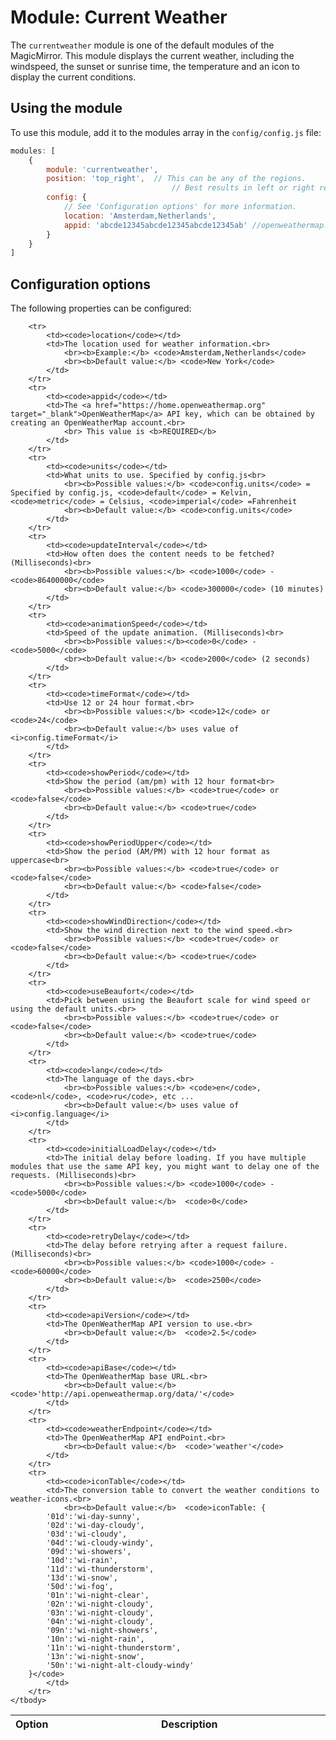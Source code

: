 # Module: Current Weather
The `currentweather` module is one of the default modules of the MagicMirror.
This module displays the current weather, including the windspeed, the sunset or sunrise time, the temperature and an icon to display the current conditions.

## Using the module

To use this module, add it to the modules array in the `config/config.js` file:
````javascript
modules: [
	{
		module: 'currentweather',
		position: 'top_right',	// This can be any of the regions.
									// Best results in left or right regions.
		config: {
			// See 'Configuration options' for more information.
			location: 'Amsterdam,Netherlands',
			appid: 'abcde12345abcde12345abcde12345ab' //openweathermap.org API key.
		}
	}
]
````

## Configuration options

The following properties can be configured:


<table width="100%">
	<!-- why, markdown... -->
	<thead>
		<tr>
			<th>Option</th>
			<th width="100%">Description</th>
		</tr>
	<thead>
	<tbody>

		<tr>
			<td><code>location</code></td>
			<td>The location used for weather information.<br>
				<br><b>Example:</b> <code>Amsterdam,Netherlands</code>
				<br><b>Default value:</b> <code>New York</code>
			</td>
		</tr>
		<tr>
			<td><code>appid</code></td>
			<td>The <a href="https://home.openweathermap.org" target="_blank">OpenWeatherMap</a> API key, which can be obtained by creating an OpenWeatherMap account.<br>
				<br> This value is <b>REQUIRED</b>
			</td>
		</tr>
		<tr>
			<td><code>units</code></td>
			<td>What units to use. Specified by config.js<br>
				<br><b>Possible values:</b> <code>config.units</code> = Specified by config.js, <code>default</code> = Kelvin, <code>metric</code> = Celsius, <code>imperial</code> =Fahrenheit
				<br><b>Default value:</b> <code>config.units</code>
			</td>
		</tr>
		<tr>
			<td><code>updateInterval</code></td>
			<td>How often does the content needs to be fetched? (Milliseconds)<br>
				<br><b>Possible values:</b> <code>1000</code> - <code>86400000</code>
				<br><b>Default value:</b> <code>300000</code> (10 minutes)
			</td>
		</tr>
		<tr>
			<td><code>animationSpeed</code></td>
			<td>Speed of the update animation. (Milliseconds)<br>
				<br><b>Possible values:</b><code>0</code> - <code>5000</code>
				<br><b>Default value:</b> <code>2000</code> (2 seconds)
			</td>
		</tr>
		<tr>
			<td><code>timeFormat</code></td>
			<td>Use 12 or 24 hour format.<br>
				<br><b>Possible values:</b> <code>12</code> or <code>24</code>
				<br><b>Default value:</b> uses value of <i>config.timeFormat</i>
			</td>
		</tr>
		<tr>
			<td><code>showPeriod</code></td>
			<td>Show the period (am/pm) with 12 hour format<br>
				<br><b>Possible values:</b> <code>true</code> or <code>false</code>
				<br><b>Default value:</b> <code>true</code>
			</td>
		</tr>
		<tr>
			<td><code>showPeriodUpper</code></td>
			<td>Show the period (AM/PM) with 12 hour format as uppercase<br>
				<br><b>Possible values:</b> <code>true</code> or <code>false</code>
				<br><b>Default value:</b> <code>false</code>
			</td>
		</tr>
		<tr>
			<td><code>showWindDirection</code></td>
			<td>Show the wind direction next to the wind speed.<br>
				<br><b>Possible values:</b> <code>true</code> or <code>false</code>
				<br><b>Default value:</b> <code>true</code>
			</td>
		</tr>
		<tr>
			<td><code>useBeaufort</code></td>
			<td>Pick between using the Beaufort scale for wind speed or using the default units.<br>
				<br><b>Possible values:</b> <code>true</code> or <code>false</code>
				<br><b>Default value:</b> <code>true</code>
			</td>
		</tr>
		<tr>
			<td><code>lang</code></td>
			<td>The language of the days.<br>
				<br><b>Possible values:</b> <code>en</code>, <code>nl</code>, <code>ru</code>, etc ...
				<br><b>Default value:</b> uses value of <i>config.language</i>
			</td>
		</tr>
		<tr>
			<td><code>initialLoadDelay</code></td>
			<td>The initial delay before loading. If you have multiple modules that use the same API key, you might want to delay one of the requests. (Milliseconds)<br>
				<br><b>Possible values:</b> <code>1000</code> - <code>5000</code>
				<br><b>Default value:</b>  <code>0</code>
			</td>
		</tr>
		<tr>
			<td><code>retryDelay</code></td>
			<td>The delay before retrying after a request failure. (Milliseconds)<br>
				<br><b>Possible values:</b> <code>1000</code> - <code>60000</code>
				<br><b>Default value:</b>  <code>2500</code>
			</td>
		</tr>
		<tr>
			<td><code>apiVersion</code></td>
			<td>The OpenWeatherMap API version to use.<br>
				<br><b>Default value:</b>  <code>2.5</code>
			</td>
		</tr>
		<tr>
			<td><code>apiBase</code></td>
			<td>The OpenWeatherMap base URL.<br>
				<br><b>Default value:</b>  <code>'http://api.openweathermap.org/data/'</code>
			</td>
		</tr>
		<tr>
			<td><code>weatherEndpoint</code></td>
			<td>The OpenWeatherMap API endPoint.<br>
				<br><b>Default value:</b>  <code>'weather'</code>
			</td>
		</tr>
		<tr>
			<td><code>iconTable</code></td>
			<td>The conversion table to convert the weather conditions to weather-icons.<br>
				<br><b>Default value:</b>  <code>iconTable: {
			'01d':'wi-day-sunny',
			'02d':'wi-day-cloudy',
			'03d':'wi-cloudy',
			'04d':'wi-cloudy-windy',
			'09d':'wi-showers',
			'10d':'wi-rain',
			'11d':'wi-thunderstorm',
			'13d':'wi-snow',
			'50d':'wi-fog',
			'01n':'wi-night-clear',
			'02n':'wi-night-cloudy',
			'03n':'wi-night-cloudy',
			'04n':'wi-night-cloudy',
			'09n':'wi-night-showers',
			'10n':'wi-night-rain',
			'11n':'wi-night-thunderstorm',
			'13n':'wi-night-snow',
			'50n':'wi-night-alt-cloudy-windy'
		}</code>
			</td>
		</tr>
	</tbody>
</table>
